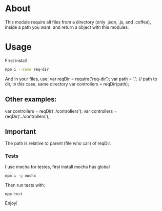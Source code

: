 # About

This module require all files from a directory (only .json, .js, and .coffee), inside a path you want, and return a object with this modules.


# Usage
First install
```sh
npm i --save req-dir
```

And in your files, use:
var reqDir = require('req-dir');
var path = '.'; // path to dir, in this case, same directory
var controllers = reqDir(path);

## Other examples:

var controllers = reqDir('./controllers');
var controllers = reqDir('../controllers');


## Important
The path is relative to parent (file who call) of reqDir.

### Tests
I use mocha for testes, first install mocha has global

```sh
npm i -g mocha
```

Then run tests with:

```sh
npm test
```

Enjoy!

